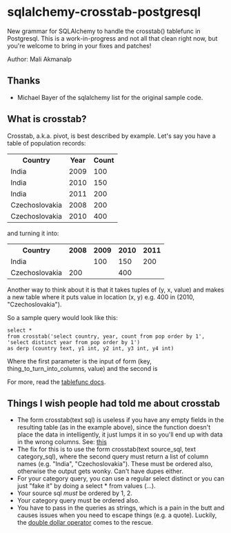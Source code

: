 sqlalchemy-crosstab-postgresql
==============================

New grammar for SQLAlchemy to handle the crosstab() tablefunc in Postgresql.
This is a work-in-progress and not all that clean right now, but you're welcome
to bring in your fixes and patches!

Author: Mali Akmanalp

Thanks
------
* Michael Bayer of the sqlalchemy list for the original sample code.


What is crosstab?
-----------------

Crosstab, a.k.a. pivot, is best described by example. Let's say you have a table of population records:

<table>
    <tr>
        <th>Country</th>
        <th>Year</th>
        <th>Count</th>
    </tr>
    <tr>
        <td>India</td>
        <td>2009</td>
        <td>100</td>
    </tr>
    <tr>
        <td>India</td>
        <td>2010</td>
        <td>150</td>
    </tr>
    <tr>
        <td>India</td>
        <td>2011</td>
        <td>200</td>
    </tr>
    <tr>
        <td>Czechoslovakia</td>
        <td>2008</td>
        <td>200</td>
    </tr>
    <tr>
        <td>Czechoslovakia</td>
        <td>2010</td>
        <td>400</td>
    </tr>
</table>

and turning it into:

<table>
    <tr>
        <th>Country</th>
        <th>2008</th>
        <th>2009</th>
        <th>2010</th>
        <th>2011</th>
    </tr>
    <tr>
        <td>India</td>
        <td></td>
        <td>100</td>
        <td>150</td>
        <td>200</td>
    </tr>
    <tr>
        <td>Czechoslovakia</td>
        <td>200</td>
        <td></td>
        <td>400</td>
        <td></td>
    </tr>
</table>

Another way to think about it is that it takes tuples of (y, x, value) and
makes a new table where it puts value in location (x, y) e.g. 400 in (2010,
"Czechoslovakia").

So a sample query would look like this:

    select *
    from crosstab('select country, year, count from pop order by 1', 'select distinct year from pop order by 1')
    as derp (country text, y1 int, y2 int, y3 int, y4 int)

Where the first parameter is the input of form (key, thing_to_turn_into_columns, value) and the second is 

For more, read the [tablefunc docs](http://www.postgresql.org/docs/current/static/tablefunc.html).

Things I wish people had told me about crosstab
-----------------------------------------------
* The form crosstab(text sql) is useless if you have any empty fields in the
  resulting table (as in the example above), since the function doesn't place
  the data in intelligently, it just lumps it in so you'll end up with data in
  the wrong columns. See: [this](http://stackoverflow.com/questions/3002499/postgresql-crosstab-query#11751905)
* The fix for this is to use the form crosstab(text source_sql, text
  category_sql), where the second query must return a list of column names
  (e.g. "India", "Czechoslovakia"). These must be ordered also, otherwise the
  output gets wonky. Can't have dupes either.
* For your category query, you can use a regular select distinct or you can just "fake it" by doing a select * from values (...).
* Your source sql *must* be ordered by 1, 2.
* Your category query must be ordered also.
* You have to pass in the queries as strings, which is a pain in the butt and causes issues when you need to escape things (e.g. a quote). Luckily, the [double dollar operator](http://www.postgresql.org/docs/current/interactive/sql-syntax-lexical.html#SQL-SYNTAX-DOLLAR-QUOTING) comes to the rescue.

